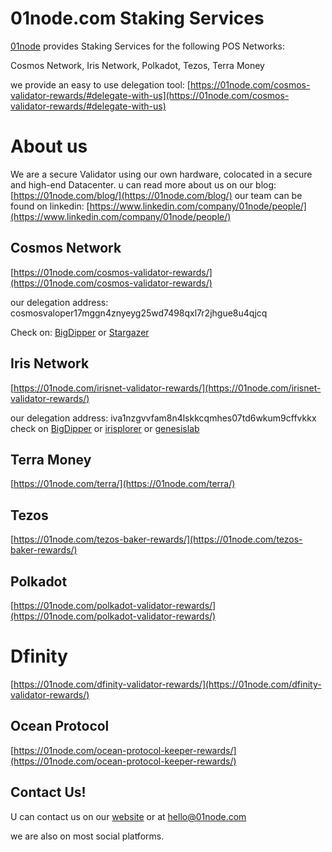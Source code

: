 # 01node.com Staking Services

[01node](https://01node.com) provides Staking Services for the following  POS Networks:

 Cosmos Network, Iris Network, Polkadot, Tezos, Terra Money

we provide an easy to use delegation tool:
 [https://01node.com/cosmos-validator-rewards/#delegate-with-us](https://01node.com/cosmos-validator-rewards/#delegate-with-us)


# About us


We are a secure Validator using our own hardware, colocated in a secure and high-end Datacenter.
u can read more about us on our blog: [https://01node.com/blog/](https://01node.com/blog/)
our team can be found on linkedin:
[https://www.linkedin.com/company/01node/people/](https://www.linkedin.com/company/01node/people/)


## Cosmos Network


[https://01node.com/cosmos-validator-rewards/](https://01node.com/cosmos-validator-rewards/)

our delegation address:  cosmosvaloper17mggn4znyeyg25wd7498qxl7r2jhgue8u4qjcq

Check on: [BigDipper](%5Bhttps://cosmos.bigdipper.live/validator/B4E1085F1C9EBB0EA994452CB1B8124BA89BED1A%5D)  or [Stargazer](https://stargazer.certus.one/validators/B4E1085F1C9EBB0EA994452CB1B8124BA89BED1A)
## Iris Network

[https://01node.com/irisnet-validator-rewards/](https://01node.com/irisnet-validator-rewards/)

our delegation address: iva1nzgvvfam8n4lskkcqmhes07td6wkum9cffvkkx
check on [BigDipper](https://iris.bigdipper.live/validator/EE39100E08C79F5E43ABE47B16B0EEA83F380A43) or [irisplorer](https://www.irisplorer.io/#/address/1/iva1nzgvvfam8n4lskkcqmhes07td6wkum9cffvkkx) or [genesislab](https://irisnet-overview.genesislab.net/iva1nzgvvfam8n4lskkcqmhes07td6wkum9cffvkkx)
## Terra Money

[https://01node.com/terra/](https://01node.com/terra/)

## Tezos

[https://01node.com/tezos-baker-rewards/](https://01node.com/tezos-baker-rewards/)

## Polkadot

[https://01node.com/polkadot-validator-rewards/](https://01node.com/polkadot-validator-rewards/)

# Dfinity



[https://01node.com/dfinity-validator-rewards/](https://01node.com/dfinity-validator-rewards/)

## Ocean Protocol

[https://01node.com/ocean-protocol-keeper-rewards/](https://01node.com/ocean-protocol-keeper-rewards/)

## Contact Us!
U can contact us on our [website](https://01node.com) or at hello@01node.com

we are also on most social platforms.
